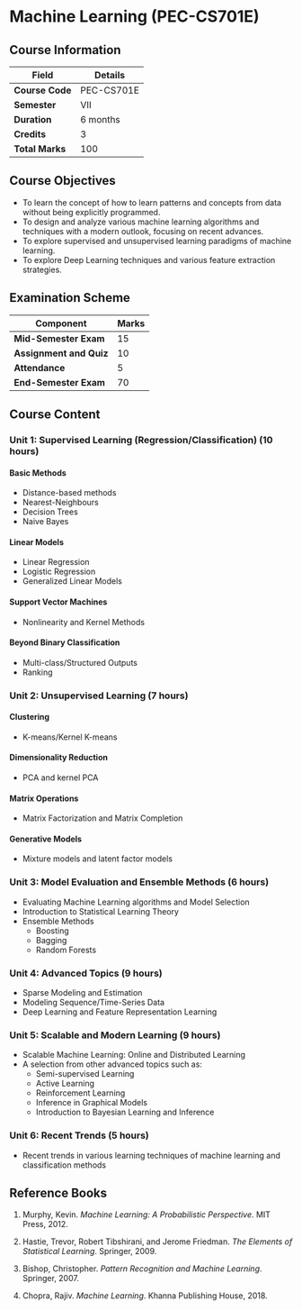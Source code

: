 # Machine Learning (PEC-CS701E)

## Course Information

| Field | Details |
|-------|---------|
| **Course Code** | PEC-CS701E |
| **Semester** | VII |
| **Duration** | 6 months |
| **Credits** | 3 |
| **Total Marks** | 100 |

## Course Objectives

- To learn the concept of how to learn patterns and concepts from data without being explicitly programmed.
- To design and analyze various machine learning algorithms and techniques with a modern outlook, focusing on recent advances.
- To explore supervised and unsupervised learning paradigms of machine learning.
- To explore Deep Learning techniques and various feature extraction strategies.

## Examination Scheme

| Component | Marks |
|-----------|-------|
| **Mid-Semester Exam** | 15 |
| **Assignment and Quiz** | 10 |
| **Attendance** | 5 |
| **End-Semester Exam** | 70 |

## Course Content

### Unit 1: Supervised Learning (Regression/Classification) (10 hours)

#### Basic Methods
- Distance-based methods
- Nearest-Neighbours
- Decision Trees
- Naive Bayes

#### Linear Models
- Linear Regression
- Logistic Regression
- Generalized Linear Models

#### Support Vector Machines
- Nonlinearity and Kernel Methods

#### Beyond Binary Classification
- Multi-class/Structured Outputs
- Ranking

### Unit 2: Unsupervised Learning (7 hours)

#### Clustering
- K-means/Kernel K-means

#### Dimensionality Reduction
- PCA and kernel PCA

#### Matrix Operations
- Matrix Factorization and Matrix Completion

#### Generative Models
- Mixture models and latent factor models

### Unit 3: Model Evaluation and Ensemble Methods (6 hours)
- Evaluating Machine Learning algorithms and Model Selection
- Introduction to Statistical Learning Theory
- Ensemble Methods
  - Boosting
  - Bagging
  - Random Forests

### Unit 4: Advanced Topics (9 hours)
- Sparse Modeling and Estimation
- Modeling Sequence/Time-Series Data
- Deep Learning and Feature Representation Learning

### Unit 5: Scalable and Modern Learning (9 hours)
- Scalable Machine Learning: Online and Distributed Learning
- A selection from other advanced topics such as:
  - Semi-supervised Learning
  - Active Learning
  - Reinforcement Learning
  - Inference in Graphical Models
  - Introduction to Bayesian Learning and Inference

### Unit 6: Recent Trends (5 hours)
- Recent trends in various learning techniques of machine learning and classification methods

## Reference Books

1. Murphy, Kevin. *Machine Learning: A Probabilistic Perspective*. MIT Press, 2012.

2. Hastie, Trevor, Robert Tibshirani, and Jerome Friedman. *The Elements of Statistical Learning*. Springer, 2009.

3. Bishop, Christopher. *Pattern Recognition and Machine Learning*. Springer, 2007.

4. Chopra, Rajiv. *Machine Learning*. Khanna Publishing House, 2018.
